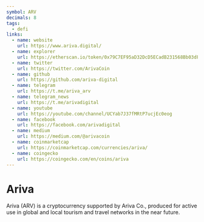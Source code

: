 ```yaml
---
symbol: ARV
decimals: 8
tags:
  - defi
links:
  - name: website
    url: https://www.ariva.digital/
  - name: explorer
    url: https://etherscan.io/token/0x79C7EF95aD32DcD5ECadB231568Bb03dF7824815
  - name: twitter
    url: https://twitter.com/ArivaCoin
  - name: github
    url: https://github.com/ariva-digital
  - name: telegram
    url: https://t.me/ariva_arv
  - name: telegram_news
    url: https://t.me/arivadigital
  - name: youtube
    url: https://youtube.com/channel/UCYab7J37fMRtP7ucjEc0eog
  - name: facebook
    url: https://facebook.com/arivadigital
  - name: medium
    url: https://medium.com/@arivacoin
  - name: coinmarketcap
    url: https://coinmarketcap.com/currencies/ariva/
  - name: coingecko
    url: https://coingecko.com/en/coins/ariva
---
```


# Ariva

Ariva (ARV) is a cryptocurrency supported by Ariva Co., produced for active use in global and local tourism and travel networks in the near future.
